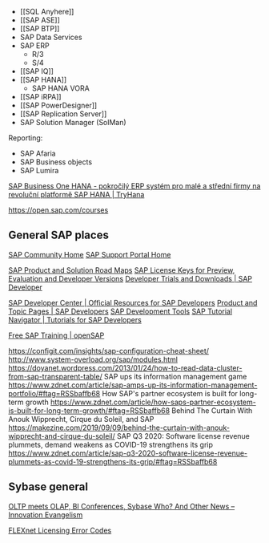 - [[SQL Anyhere]]
- [[SAP ASE]]
- [[SAP BTP]]
- SAP Data Services
- SAP ERP
	- R/3
	- S/4
- [[SAP IQ]]
- [[SAP HANA]]
	- SAP HANA VORA
- [[SAP iRPA]]
- [[SAP PowerDesigner]]
- [[SAP Replication Server]]
- SAP Solution Manager (SolMan)


Reporting:
- SAP Afaria
- SAP Business objects
- SAP Lumira

[SAP Business One HANA - pokročilý ERP systém pro malé a střední firmy na revoluční platformě SAP HANA | TryHana](https://www.tryhana.cz/)


https://open.sap.com/courses

## General SAP places

[SAP Community Home](https://community.sap.com/)
[SAP Support Portal Home](https://support.sap.com/en/index.html)

[SAP Product and Solution Road Maps](https://www.sap.com/products/roadmaps.html)
[SAP License Keys for Preview, Evaluation and Developer Versions](https://go.support.sap.com/minisap/#/minisap)
[Developer Trials and Downloads | SAP Developer](https://developers.sap.com/trials-downloads.html)

[SAP Developer Center | Official Resources for SAP Developers](https://developers.sap.com/)
[Product and Topic Pages | SAP Developers](https://developers.sap.com/topics.html)
[SAP Development Tools](https://tools.hana.ondemand.com/)
[SAP Tutorial Navigator | Tutorials for SAP Developers](https://developers.sap.com/tutorial-navigator.html)

[Free SAP Training | openSAP](https://open.sap.com/)



https://configit.com/insights/sap-configuration-cheat-sheet/
http://www.system-overload.org/sap/modules.html
https://doyanet.wordpress.com/2013/01/24/how-to-read-data-cluster-from-sap-transparent-table/
SAP ups its information management game https://www.zdnet.com/article/sap-amps-up-its-information-management-portfolio/#ftag=RSSbaffb68
How SAP's partner ecosystem is built for long-term growth https://www.zdnet.com/article/how-saps-partner-ecosystem-is-built-for-long-term-growth/#ftag=RSSbaffb68
Behind The Curtain With Anouk Wipprecht, Cirque du Soleil, and SAP https://makezine.com/2019/09/09/behind-the-curtain-with-anouk-wipprecht-and-cirque-du-soleil/
SAP Q3 2020: Software license revenue plummets, demand weakens as COVID-19 strengthens its grip https://www.zdnet.com/article/sap-q3-2020-software-license-revenue-plummets-as-covid-19-strengthens-its-grip/#ftag=RSSbaffb68

## Sybase general

[OLTP meets OLAP, BI Conferences, Sybase Who? And Other News – Innovation Evangelism](https://timoelliott.com/blog/2013/01/oltp-meets-olap-bi-conferences-sybase-who-and-other-news.html)

[FLEXnet Licensing Error Codes](http://media.3ds.com/support/simulia/public/flexlm108/EndUser/chap13.htm)